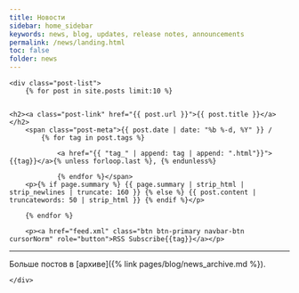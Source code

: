 ```yaml
---
title: Новости
sidebar: home_sidebar
keywords: news, blog, updates, release notes, announcements
permalink: /news/landing.html
toc: false
folder: news
---
```

<div class="home">

    <div class="post-list">
        {% for post in site.posts limit:10 %}


    <h2><a class="post-link" href="{{ post.url }}">{{ post.title }}</a></h2>
        <span class="post-meta">{{ post.date | date: "%b %-d, %Y" }} /
            {% for tag in post.tags %}

                <a href="{{ "tag_" | append: tag | append: ".html"}}">{{tag}}</a>{% unless forloop.last %}, {% endunless%}

                {% endfor %}</span>
        <p>{% if page.summary %} {{ page.summary | strip_html | strip_newlines | truncate: 160 }} {% else %} {{ post.content | truncatewords: 50 | strip_html }} {% endif %}</p>

        {% endfor %}

        <p><a href="feed.xml" class="btn btn-primary navbar-btn cursorNorm" role="button">RSS Subscribe{{tag}}</a></p>

<hr />
        <p markdown="1">Больше постов в [архиве]({% link pages/blog/news_archive.md %}).</p>

    </div>
</div>

